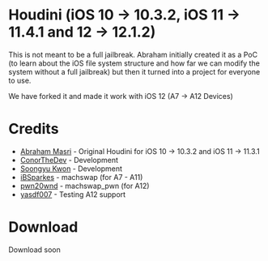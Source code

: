 # Houdini (iOS 10 -> 10.3.2, iOS 11 -> 11.4.1 and 12 -> 12.1.2)
This is not meant to be a full jailbreak. Abraham initially created it as a PoC (to learn about the iOS file system structure and how far we can modify the system without a full jailbreak) but then it turned into a project for everyone to use.

We have forked it and made it work with iOS 12 (A7 -> A12 Devices)

# Credits
- [Abraham Masri](https://twitter.com/cheesecakeufo) - Original Houdini for iOS 10 -> 10.3.2 and iOS 11 -> 11.3.1
- [ConorTheDev](https://twitter.com/ConorTheDev) - Development
- [Soongyu Kwon](https://twitter.com/iospeterdev) - Development
- [iBSparkes](https://twitter.com/ibsparkes) - machswap (for A7 - A11)
- [pwn20wnd](https://twitter.com/pwn20wnd) - machswap_pwn (for A12)
- [yasdf007](https://twitter.com/yasdf007) - Testing A12 support

# Download
Download soon
